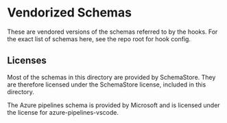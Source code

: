 # Vendorized Schemas

These are vendored versions of the schemas referred to by the hooks.
For the exact list of schemas here, see the repo root for hook config.

## Licenses

Most of the schemas in this directory are provided by SchemaStore. They are
therefore licensed under the SchemaStore license, included in this directory.

The Azure pipelines schema is provided by Microsoft and is licensed under the
license for azure-pipelines-vscode.
